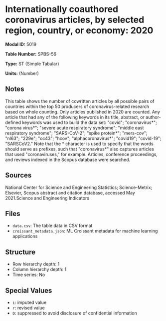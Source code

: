 # Internationally coauthored coronavirus articles, by selected region, country, or economy: 2020

**Modal ID:** 5019

**Table Number:** SPBS-56

**Type:** ST (Simple Tabular)

**Units:** (Number)

## Notes

This table shows the number of cowritten articles by all possible pairs of countries within the top 50 producers of coronavirus-related research based on whole counting. Only articles published in 2020 are counted. Any article that had any of the following keywords in its title, abstract, or author-defined keywords was used to build the data set: "covid"; "coronavirus*"; "corona virus*"; "severe acute respiratory syndrome"; "middle east respiratory syndrome"; "SARS-CoV-2"; "spike protein*"; "mers-cov"; "nl63"; "229e"; "oc43"; "hcov"; "alphacoronavirus*"; "covid19"; "covid-19"; "SARSCoV2." Note that the * character is used to specify that the words should serve as prefixes, such that "coronavirus*" also captures articles that used "coronaviruses," for example. Articles, conference proceedings, and reviews indexed in the Scopus database were searched.

## Sources

National Center for Science and Engineering Statistics; Science-Metrix; Elsevier, Scopus abstract and citation database, accessed May 2021.Science and Engineering Indicators

## Files

- `data.csv`: The table data in CSV format
- `croissant_metadata.json`: ML Croissant metadata for machine learning applications

## Structure

- Row hierarchy depth: 1
- Column hierarchy depth: 1
- Time series: No

## Special Values

- `i`: imputed value
- `r`: revised value
- `D`: suppressed to avoid disclosure of confidential information
